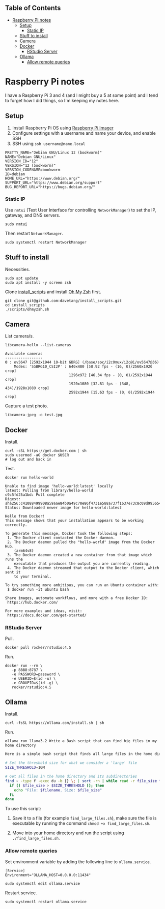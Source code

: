 ## Table of Contents

- [Raspberry Pi notes](#raspberry-pi-notes)
  - [Setup](#setup)
    - [Static IP](#static-ip)
  - [Stuff to install](#stuff-to-install)
  - [Camera](#camera)
  - [Docker](#docker)
    - [RStudio Server](#rstudio-server)
  - [Ollama](#ollama)
    - [Allow remote queries](#allow-remote-queries)

# Raspberry Pi notes

I have a Raspberry Pi 3 and 4 (and I might buy a 5 at some point) and I tend to forget how I did things, so I'm keeping my notes here.

## Setup

1. Install Raspberry Pi OS using [Raspberry Pi Imager](https://www.raspberrypi.com/software/)
2. Configure settings with a username and name your device, and enable SSH
3. SSH using `ssh username@name.local`

```
PRETTY_NAME="Debian GNU/Linux 12 (bookworm)"
NAME="Debian GNU/Linux"
VERSION_ID="12"
VERSION="12 (bookworm)"
VERSION_CODENAME=bookworm
ID=debian
HOME_URL="https://www.debian.org/"
SUPPORT_URL="https://www.debian.org/support"
BUG_REPORT_URL="https://bugs.debian.org/"
```

### Static IP

Use `nmtui` (Text User Interface for controlling `NetworkManager`) to set the IP, gateway, and DNS servers.

```console
sudo nmtui
```

Then restart `NetworkManager`.

```console
sudo systemctl restart NetworkManager
```

## Stuff to install

Necessities.

```console
sudo apt update
sudo apt install -y screen zsh
```

Clone [install_scripts](https://github.com/davetang/install_scripts) and install [Oh My Zsh](https://ohmyz.sh/) first.

```console
git clone git@github.com:davetang/install_scripts.git
cd install_scripts
./scripts/ohmyzsh.sh
```

## Camera

List camera/s.

```console
libcamera-hello --list-cameras
```
```
Available cameras
-----------------
0 : ov5647 [2592x1944 10-bit GBRG] (/base/soc/i2c0mux/i2c@1/ov5647@36)
    Modes: 'SGBRG10_CSI2P' : 640x480 [58.92 fps - (16, 0)/2560x1920 crop]
                             1296x972 [46.34 fps - (0, 0)/2592x1944 crop]
                             1920x1080 [32.81 fps - (348, 434)/1928x1080 crop]
                             2592x1944 [15.63 fps - (0, 0)/2592x1944 crop]
```

Capture a test photo.

```console
libcamera-jpeg -o test.jpg
```

## Docker

Install.

```console
curl -sSL https://get.docker.com | sh
sudo usermod -aG docker $USER
# log out and back in
```

Test.

```console
docker run hello-world
```
```
Unable to find image 'hello-world:latest' locally
latest: Pulling from library/hello-world
c9c5fd25a1bd: Pull complete
Digest: sha256:c41088499908a59aae84b0a49c70e86f4731e588a737f1637e73c8c09d995654
Status: Downloaded newer image for hello-world:latest

Hello from Docker!
This message shows that your installation appears to be working correctly.

To generate this message, Docker took the following steps:
 1. The Docker client contacted the Docker daemon.
 2. The Docker daemon pulled the "hello-world" image from the Docker Hub.
    (arm64v8)
 3. The Docker daemon created a new container from that image which runs the
    executable that produces the output you are currently reading.
 4. The Docker daemon streamed that output to the Docker client, which sent it
    to your terminal.

To try something more ambitious, you can run an Ubuntu container with:
 $ docker run -it ubuntu bash

Share images, automate workflows, and more with a free Docker ID:
 https://hub.docker.com/

For more examples and ideas, visit:
 https://docs.docker.com/get-started/
```

### RStudio Server

Pull.

```console
docker pull rocker/rstudio:4.5
```

Run.

```console
docker run --rm \
   -p 8888:8787 \
   -e PASSWORD=password \
   -e USERID=$(id -u) \
   -e GROUPID=$(id -g) \
   rocker/rstudio:4.5
```

## Ollama

Install.

```console
curl -fsSL https://ollama.com/install.sh | sh
```

Run.

```console
ollama run llama3.2 Write a Bash script that can find big files in my home directory
```
```bash
Here is a simple bash script that finds all large files in the home directory and its subdirectories. It will print out the full path of each file along with its size.

# Set the threshold size for what we consider a 'large' file
SIZE_THRESHOLD=10M

# Get all files in the home directory and its subdirectories
find ~ -type f -exec du -b {} \; | sort -rn | while read -r file_size filename; do
  if (( $file_size > $SIZE_THRESHOLD )); then
    echo "File: $filename, Size: $file_size"
  fi
done
```

To use this script:

1. Save it to a file (for example `find_large_files.sh`), make sure the file is executable by running the command `chmod +x find_large_files.sh`.

2. Move into your home directory and run the script using `./find_large_files.sh`.

### Allow remote queries

Set environment variable by adding the following line to `ollama.service`.

```
[Service]
Environment="OLLAMA_HOST=0.0.0.0:11434"
```

```console
sudo systemctl edit ollama.service
```

Restart service.

```console
sudo systemctl restart ollama.service
```
